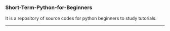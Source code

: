### Short-Term-Python-for-Beginners

It is a repository of source codes for python beginners to study tutorials.

***
